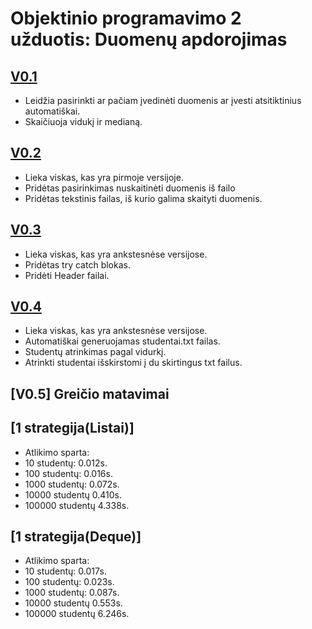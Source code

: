 # Objektinio programavimo 2 užduotis: Duomenų apdorojimas


## [V0.1](https://github.com/arnisimor/obj/releases/tag/V0.1)
- Leidžia pasirinkti ar pačiam įvedinėti duomenis ar įvesti atsitiktinius automatiškai.
- Skaičiuoja vidukį ir medianą.

## [V0.2](https://github.com/arnisimor/obj/releases/tag/V0.2)
- Lieka viskas, kas yra pirmoje versijoje.
- Pridėtas pasirinkimas nuskaitinėti duomenis iš failo
- Pridėtas tekstinis failas, iš kurio galima skaityti duomenis.

## [V0.3](https://github.com/arnisimor/obj/releases/tag/V0.3)
- Lieka viskas, kas yra ankstesnėse versijose.
- Pridėtas try catch blokas.
- Pridėti Header failai.

## [V0.4](https://github.com/arnisimor/obj/releases/tag/V0.4)
- Lieka viskas, kas yra ankstesnėse versijose.
- Automatiškai generuojamas studentai.txt failas.
- Studentų atrinkimas pagal vidurkį.
- Atrinkti studentai išskirstomi į du skirtingus txt failus.

## [V0.5] Greičio matavimai
## [1 strategija(Listai)]
- Atlikimo sparta:
- 10 studentų: 0.012s.
- 100 studentų: 0.016s.
- 1000 studentų: 0.072s.
- 10000 studentų 0.410s.
- 100000 studentų 4.338s.

## [1 strategija(Deque)]
- Atlikimo sparta:
- 10 studentų: 0.017s.
- 100 studentų: 0.023s.
- 1000 studentų: 0.087s.
- 10000 studentų 0.553s.
- 100000 studentų 6.246s.
